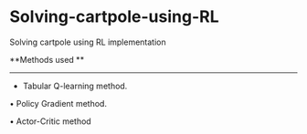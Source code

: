 # Solving-cartpole-using-RL
Solving cartpole using RL implementation

**Methods used **
___

* Tabular Q-learning method. 

• Policy Gradient method.

• Actor-Critic method
